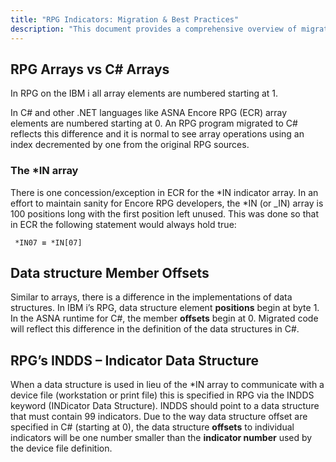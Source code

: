 ```yaml
---
title: "RPG Indicators: Migration & Best Practices"
description: "This document provides a comprehensive overview of migrating RPG indicators to modern programming paradigms, including strategies for replacement, mapping to new constructs, and maintaining application logic integrity."
---
```


## RPG Arrays vs C# Arrays
In RPG on the IBM i all array elements are numbered starting at 1.  

In C# and other .NET languages like ASNA Encore RPG (ECR) array elements are numbered starting at 0.  An RPG program migrated to C# reflects this difference and it is normal to see array operations using an index decremented by one from the original RPG sources.  

### The *IN array
There is one concession/exception in ECR for the *IN indicator array.  In an effort to maintain sanity for Encore RPG developers, the *IN (or _IN) array is 100 positions long with the first position left unused.  This was done so that in ECR the following statement would always hold true:

` *IN07 ≡ *IN[07]`

## Data structure Member Offsets
Similar to arrays, there is a difference in the implementations of data structures.  In IBM i’s RPG, data structure element **positions** begin at byte 1. In the ASNA runtime for C#, the member **offsets** begin at 0. Migrated code will reflect this difference in the definition of the data structures in C#.

## RPG’s INDDS – Indicator Data Structure
When a data structure is used in lieu of the *IN array to communicate with a device file (workstation or print file) this is specified in RPG via the INDDS keyword (INDicator Data Structure).  INDDS should point to a data structure that must contain 99 indicators. Due to the way data structure offset are specified in C# (starting at 0), the data structure **offsets** to individual indicators will be one number smaller than the **indicator number** used by the device file definition.  
